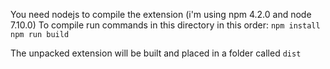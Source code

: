 You need nodejs to compile the extension (i'm using npm 4.2.0 and node 7.10.0)
To compile run commands in this directory in this order:
`npm install`
`npm run build`

The unpacked extension will be built and placed in a folder called `dist`
